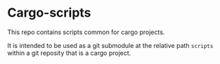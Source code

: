 # Cargo-scripts 

This repo contains scripts common for cargo projects.

It is intended to be used as a git submodule at the relative path `scripts` within a git reposity
that is a cargo project.
